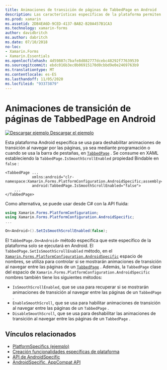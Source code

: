 ```yaml
---
title: Animaciones de transición de páginas de TabbedPage en Android
description: Las características específicas de la plataforma permiten consumir funcionalidad que solo está disponible en una plataforma específica, sin necesidad de implementar representadores o efectos personalizados. En este artículo se explica cómo utilizar el específico de la plataforma Android que deshabilita las animaciones de transición al navegar por las páginas de un TabbedPage.
ms.prod: xamarin
ms.assetid: 2DB4EA6D-9CED-4137-BAB2-B20A457B1CA3
ms.technology: xamarin-forms
author: davidbritch
ms.author: dabritch
ms.date: 07/10/2018
no-loc:
- Xamarin.Forms
- Xamarin.Essentials
ms.openlocfilehash: 4d59807c7bafe8d882777dcebc48292f77639539
ms.sourcegitcommit: ebdc016b3ec0b06915170d0cbbd9e0e2469763b9
ms.translationtype: MT
ms.contentlocale: es-ES
ms.lasthandoff: 11/05/2020
ms.locfileid: "93373879"
---
```

# <a name="tabbedpage-page-transition-animations-on-android"></a>Animaciones de transición de páginas de TabbedPage en Android

[![Descargar ejemplo](~/media/shared/download.png) Descargar el ejemplo](/samples/xamarin/xamarin-forms-samples/userinterface-platformspecifics)

Esta plataforma Android específica se usa para deshabilitar animaciones de transición al navegar por las páginas, ya sea mediante programación o cuando se usa la barra de pestañas, en [`TabbedPage`](xref:Xamarin.Forms.TabbedPage) . Se consume en XAML estableciendo la `TabbedPage.IsSmoothScrollEnabled` propiedad Bindable en `false` :

```xaml
<TabbedPage ...
            xmlns:android="clr-namespace:Xamarin.Forms.PlatformConfiguration.AndroidSpecific;assembly=Xamarin.Forms.Core"
            android:TabbedPage.IsSmoothScrollEnabled="false">
    ...
</TabbedPage>
```

Como alternativa, se puede usar desde C# con la API fluida:

```csharp
using Xamarin.Forms.PlatformConfiguration;
using Xamarin.Forms.PlatformConfiguration.AndroidSpecific;
...

On<Android>().SetIsSmoothScrollEnabled(false);
```

El `TabbedPage.On<Android>` método especifica que este específico de la plataforma solo se ejecutará en Android. El `TabbedPage.SetIsSmoothScrollEnabled` método, en el [`Xamarin.Forms.PlatformConfiguration.AndroidSpecific`](xref:Xamarin.Forms.PlatformConfiguration.AndroidSpecific) espacio de nombres, se utiliza para controlar si se mostrarán animaciones de transición al navegar entre las páginas de un [`TabbedPage`](xref:Xamarin.Forms.TabbedPage) . Además, la `TabbedPage` clase del espacio de `Xamarin.Forms.PlatformConfiguration.AndroidSpecific` nombres también tiene los siguientes métodos:

- `IsSmoothScrollEnabled`, que se usa para recuperar si se mostrarán animaciones de transición al navegar entre las páginas de un `TabbedPage` .
- `EnableSmoothScroll`, que se usa para habilitar animaciones de transición al navegar entre las páginas de un `TabbedPage` .
- `DisableSmoothScroll`, que se usa para deshabilitar las animaciones de transición al navegar entre las páginas de un `TabbedPage` .

## <a name="related-links"></a>Vínculos relacionados

- [PlatformSpecifics (ejemplo)](/samples/xamarin/xamarin-forms-samples/userinterface-platformspecifics)
- [Creación funcionalidades específicas de plataforma](~/xamarin-forms/platform/platform-specifics/index.md#creating-platform-specifics)
- [API de AndroidSpecific](xref:Xamarin.Forms.PlatformConfiguration.AndroidSpecific)
- [AndroidSpecific. AppCompat API](xref:Xamarin.Forms.PlatformConfiguration.AndroidSpecific.AppCompat)